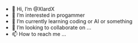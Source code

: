 - 👋 Hi, I’m @XlardX
- 👀 I’m interested in progammer
- 🌱 I’m currently learning coding or AI or something
- 💞️ I’m looking to collaborate on ...
- 📫 How to reach me ...

<!---
XlardX/XlardX is a ✨ special ✨ repository because its `README.md` (this file) appears on your GitHub profile.
You can click the Preview link to take a look at your changes.
--->
